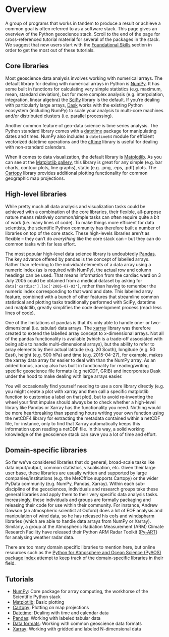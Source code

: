 # Overview

A group of programs that works in tandem to produce a result or achieve a common goal is often referred to as a software stack.
This page gives an overview of the Python geoscience stack.
Scroll to the end of the page for cross-referenced tutorial material for several of the packages in the stack.
We suggest that new users start with the [Foundational Skills](../foundations/overview) section in order to get the most out of these tutorials.

## Core libraries

Most geoscience data analysis involves working with numerical arrays.
The default library for dealing with numerical arrays in Python is [NumPy](http://www.numpy.org/).
It has some built in functions for calculating very simple statistics
(e.g. maximum, mean, standard deviation),
but for more complex analysis
(e.g. interpolation, integration, linear algebra)
the [SciPy](https://scipy.org) library is the default.
If you’re dealing with particularly large arrays,
[Dask](https://dask.org/) works with the existing Python ecosystem
(including NumPy) to scale your analysis
to multi-core machines and/or distributed clusters (i.e. parallel processing).

Another common feature of geo-data science is time series analysis.
The Python standard library comes with a [datetime](https://docs.python.org/3/library/datetime.html)
package for manipulating dates and times.
NumPy also includes a `datetime64` module for efficient vectorized datetime operations
and the [cftime](https://unidata.github.io/cftime/) library
is useful for dealing with non-standard calendars.

When it comes to data visualization,
the default library is [Matplotlib](https://matplotlib.org/).
As you can see at the [Matplotlib gallery](https://matplotlib.org/stable/gallery/index.html),
this library is great for any simple (e.g. bar charts, contour plots, line graphs),
static (e.g. .png, .eps, .pdf) plots.
The [Cartopy](https://scitools.org.uk/cartopy/docs/latest/) library
provides additional plotting functionality for common geographic map projections.

## High-level libraries

While pretty much all data analysis and visualization tasks
could be achieved with a combination of the core libraries,
their flexible, all-purpose nature means relatively common/simple tasks
can often require quite a bit of work (i.e. many lines of code).
To make things more efficient for data scientists,
the scientific Python community has therefore built a number of libraries on top of the core stack.
These high-levels libraries aren’t as flexible
– they can’t do _everything_ like the core stack can –
but they can do common tasks with far less effort.

The most popular high-level data science library is undoubtedly [Pandas](http://pandas.pydata.org/).
The key advance offered by pandas is the concept of labelled arrays.
Rather than referring to the individual elements of a data array using a numeric index
(as is required with NumPy),
the actual row and column headings can be used.
That means information from the cardiac ward on 3 July 2005
could be obtained from a medical dataset by asking for `data['cardiac'].loc['2005-07-03']`,
rather than having to remember the numeric index corresponding to that ward and date.
This labelled array feature,
combined with a bunch of other features that streamline common statistical and plotting tasks
traditionally performed with SciPy, datetime and matplotlib,
greatly simplifies the code development process (read: less lines of code).

One of the limitations of pandas
is that it’s only able to handle one- or two-dimensional (i.e. tabular) data arrays.
The [xarray](http://xarray.pydata.org/) library was therefore created
to extend the labelled array concept to x-dimensional arrays.
Not all of the pandas functionality is available
(which is a trade-off associated with being able to handle multi-dimensional arrays),
but the ability to refer to array elements by their actual latitude (e.g. 20 South),
longitude (e.g. 50 East), height (e.g. 500 hPa) and time (e.g. 2015-04-27), for example,
makes the xarray data array far easier to deal with than the NumPy array.
As an added bonus,
xarray also has built in functionality for reading/writing specific geoscience file formats
(e.g netCDF, GRIB)
and incorporates Dask under the hood to make dealing with large arrays easier.

You will occasionally find yourself needing to use a core library directly
(e.g. you might create a plot with xarray and then call a specific matplotlib
function to customise a label on that plot),
but to avoid re-inventing the wheel your first impulse should always be
to check whether a high-level library like Pandas or Xarray has the functionality you need.
Nothing would be more heartbreaking than spending hours writing your own function
using the netCDF4 library for extracting the metadata contained within a netCDF file,
for instance,
only to find that Xarray automatically keeps this information upon reading a netCDF file.
In this way, a solid working knowledge of the geoscience stack
can save you a lot of time and effort.

## Domain-specific libraries

So far we’ve considered libraries that do general,
broad-scale tasks like data input/output, common statistics, visualisation, etc.
Given their large user base,
these libraries are usually written and supported by large companies/institutions
(e.g. the MetOffice supports Cartopy)
or the wider PyData community (e.g. NumPy, Pandas, Xarray).
Within each sub-discipline of the geosciences,
individuals and research groups take these general libraries
and apply them to their very specific data analysis tasks.
Increasingly, these individuals and groups
are formally packaging and releasing their code for use within their community.
For instance, Andrew Dawson (an atmospheric scientist at Oxford)
does a lot of EOF analysis and manipulation of wind data,
so he has released his [eofs](https://ajdawson.github.io/eofs/latest/)
and [windspharm](https://ajdawson.github.io/windspharm/latest/) libraries
(which are able to handle data arrays from NumPy or Xarray).
Similarly, a group at the Atmospheric Radiation Measurement (ARM) Climate Research Facility
have released their Python ARM Radar Toolkit ([Py-ART](http://arm-doe.github.io/pyart/))
for analysing weather radar data.

There are too many domain specific libraries to mention here,
but online resources such as the
[Python for Atmosphere and Ocean Science (PyAOS) package index](https://pyaos.github.io/packages/)
attempt to keep track of the domain-specific libraries in their field.

## Tutorials

- [NumPy](numpy): Core package for array computing, the workhorse of the Scientific Python stack
- [Matplotlib](matplotlib): Basic plotting
- [Cartopy](cartopy): Plotting on map projections
- [Datetime](datetime): Dealing with time and calendar data
- [Pandas](pandas): Working with labeled tabular data
- [Data formats](data-formats): Working with common geoscience data formats
- [Xarray](xarray): Working with gridded and labeled N-dimensional data
